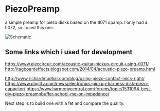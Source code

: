 # PiezoPreamp
a simple preamp for piezo disks based on the tl071 opamp.
I only had a tl072, so i used this one.

![Schematic]("Schematic.png")

## Some links which i used for development
https://www.eleccircuit.com/acoustic-guitar-pickup-circuit-using-tl071/
http://tagboardeffects.blogspot.com/2014/04/acoustic-piezo-preamp.html

http://www.richardmudhar.com/blog/using-piezo-contact-mics-right/
https://www.cbgitty.com/news/electronics-pickup-harness-disk-piezo-capacitor/
https://www.harmonycentral.com/forums/topic/1531094-best-diy-piezo-preampbuffer-school-me-on-impedance/

Next step is to build one with a fet and compare the quality.
